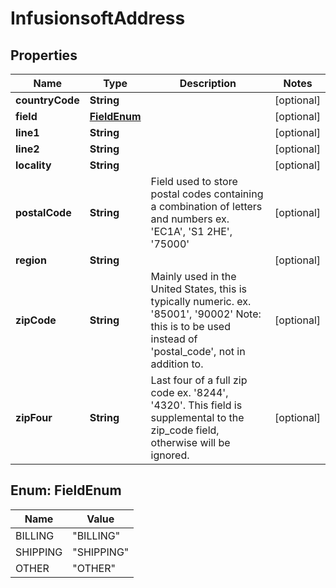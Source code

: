 
# InfusionsoftAddress

## Properties
Name | Type | Description | Notes
------------ | ------------- | ------------- | -------------
**countryCode** | **String** |  |  [optional]
**field** | [**FieldEnum**](#FieldEnum) |  |  [optional]
**line1** | **String** |  |  [optional]
**line2** | **String** |  |  [optional]
**locality** | **String** |  |  [optional]
**postalCode** | **String** | Field used to store postal codes containing a combination of letters and numbers ex. &#39;EC1A&#39;, &#39;S1 2HE&#39;, &#39;75000&#39; |  [optional]
**region** | **String** |  |  [optional]
**zipCode** | **String** | Mainly used in the United States, this is typically numeric. ex. &#39;85001&#39;, &#39;90002&#39; Note: this is to be used instead of &#39;postal_code&#39;, not in addition to. |  [optional]
**zipFour** | **String** | Last four of a full zip code ex. &#39;8244&#39;, &#39;4320&#39;. This field is supplemental to the zip_code field, otherwise will be ignored. |  [optional]


<a name="FieldEnum"></a>
## Enum: FieldEnum
Name | Value
---- | -----
BILLING | &quot;BILLING&quot;
SHIPPING | &quot;SHIPPING&quot;
OTHER | &quot;OTHER&quot;



